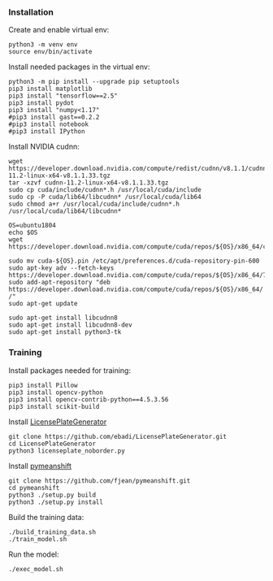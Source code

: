 ### Installation
Create and enable virtual env:
```
python3 -m venv env
source env/bin/activate
```
Install needed packages in the virtual env:
```
python3 -m pip install --upgrade pip setuptools
pip3 install matplotlib
pip3 install "tensorflow==2.5"
pip3 install pydot
pip3 install "numpy<1.17"
#pip3 install gast==0.2.2
#pip3 install notebook
#pip3 install IPython
```

Install NVIDIA cudnn:
```
wget https://developer.download.nvidia.com/compute/redist/cudnn/v8.1.1/cudnn-11.2-linux-x64-v8.1.1.33.tgz
tar -xzvf cudnn-11.2-linux-x64-v8.1.1.33.tgz
sudo cp cuda/include/cudnn*.h /usr/local/cuda/include 
sudo cp -P cuda/lib64/libcudnn* /usr/local/cuda/lib64 
sudo chmod a+r /usr/local/cuda/include/cudnn*.h /usr/local/cuda/lib64/libcudnn*

OS=ubuntu1804
echo $OS
wget https://developer.download.nvidia.com/compute/cuda/repos/${OS}/x86_64/cuda-${OS}.pin 

sudo mv cuda-${OS}.pin /etc/apt/preferences.d/cuda-repository-pin-600
sudo apt-key adv --fetch-keys https://developer.download.nvidia.com/compute/cuda/repos/${OS}/x86_64/7fa2af80.pub
sudo add-apt-repository "deb https://developer.download.nvidia.com/compute/cuda/repos/${OS}/x86_64/ /"
sudo apt-get update

sudo apt-get install libcudnn8
sudo apt-get install libcudnn8-dev
sudo apt-get install python3-tk
```

### Training
Install packages needed for training:
```
pip3 install Pillow
pip3 install opencv-python
pip3 install opencv-contrib-python==4.5.3.56
pip3 install scikit-build
```
Install [LicensePlateGenerator](https://github.com/ebadi/LicensePlateGenerator)
```
git clone https://github.com/ebadi/LicensePlateGenerator.git
cd LicensePlateGenerator
python3 licenseplate_noborder.py
```


Install [pymeanshift](https://github.com/fjean/pymeanshift/wiki/Install
)
```
git clone https://github.com/fjean/pymeanshift.git
cd pymeanshift
python3 ./setup.py build
python3 ./setup.py install
```

Build the training data:

```
./build_training_data.sh
./train_model.sh
```

Run the model:
```
./exec_model.sh
```